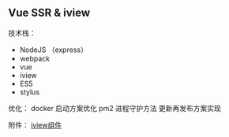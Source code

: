 ## Vue SSR & iview

技术栈：
- NodeJS （express）
- webpack
- vue
- iview
- ES5
- stylus

优化：
docker 启动方案优化
pm2 进程守护方法
更新再发布方案实现

附件：
[iview组件](https://www.iviewui.com/docs/guide/install)
